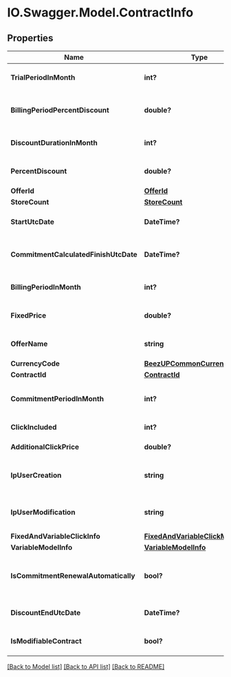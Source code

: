 # IO.Swagger.Model.ContractInfo
## Properties

Name | Type | Description | Notes
------------ | ------------- | ------------- | -------------
**TrialPeriodInMonth** | **int?** | The trial period in month | [optional] 
**BillingPeriodPercentDiscount** | **double?** | The percent discount related to the billing period | [optional] 
**DiscountDurationInMonth** | **int?** | The discount duration in month | [optional] 
**PercentDiscount** | **double?** | The percent of the discount | [optional] 
**OfferId** | [**OfferId**](OfferId.md) |  | [optional] 
**StoreCount** | [**StoreCount**](StoreCount.md) |  | [optional] 
**StartUtcDate** | **DateTime?** | The start date of your contract | [optional] 
**CommitmentCalculatedFinishUtcDate** | **DateTime?** | The calculated end date of commitment | [optional] 
**BillingPeriodInMonth** | **int?** | The billing period in month | [optional] 
**FixedPrice** | **double?** | The fixed price of your contract | [optional] 
**OfferName** | **string** | The offer name based on /offers | [optional] 
**CurrencyCode** | [**BeezUPCommonCurrencyCode**](BeezUPCommonCurrencyCode.md) |  | [optional] 
**ContractId** | [**ContractId**](ContractId.md) |  | [optional] 
**CommitmentPeriodInMonth** | **int?** | The commitment period in month | [optional] 
**ClickIncluded** | **int?** | The click included | [optional] 
**AdditionalClickPrice** | **double?** | Additional click price | [optional] 
**IpUserCreation** | **string** | The IP of the user who creates the contract | [optional] 
**IpUserModification** | **string** | The IP of the user who modified the contract | [optional] 
**FixedAndVariableClickInfo** | [**FixedAndVariableClickModelInfo**](FixedAndVariableClickModelInfo.md) |  | [optional] 
**VariableModelInfo** | [**VariableModelInfo**](VariableModelInfo.md) |  | [optional] 
**IsCommitmentRenewalAutomatically** | **bool?** | Is commitment is automatically renewed | [optional] 
**DiscountEndUtcDate** | **DateTime?** | The end of your discount | [optional] 
**IsModifiableContract** | **bool?** | Is the contract is modifiable ? | [optional] 

[[Back to Model list]](../README.md#documentation-for-models) [[Back to API list]](../README.md#documentation-for-api-endpoints) [[Back to README]](../README.md)

